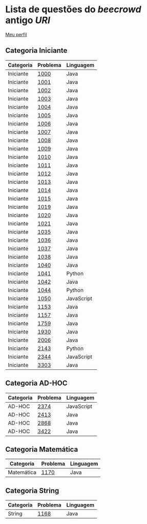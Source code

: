 # Lista de questões do *beecrowd* antigo *URI*

[Meu perfil](https://www.beecrowd.com.br/judge/pt/profile/746865)

## Categoria **Iniciante**

| Categoria | Problema | Linguagem |
|--- |--- |--- |
| Iniciante |[1000](https://github.com/eduardooarruda/Exercicios-beecrowd-URI/blob/main/Iniciante/Bee1000.java)| Java |
| Iniciante |[1001](https://github.com/eduardooarruda/Exercicios-beecrowd-URI/blob/main/Iniciante/Bee1001.java)| Java |
| Iniciante |[1002](https://github.com/eduardooarruda/Exercicios-beecrowd-URI/blob/main/Iniciante/Bee1002.java)| Java |
| Iniciante |[1003](https://github.com/eduardooarruda/Exercicios-beecrowd-URI/blob/main/Iniciante/Bee1003.java)| Java |
| Iniciante |[1004](https://github.com/eduardooarruda/Exercicios-beecrowd-URI/blob/main/Iniciante/Bee1004.java)| Java |
| Iniciante |[1005](https://github.com/eduardooarruda/Exercicios-beecrowd-URI/blob/main/Iniciante/Bee1005.java)| Java |
| Iniciante |[1006](https://github.com/eduardooarruda/Exercicios-beecrowd-URI/blob/main/Iniciante/Bee1006.java)| Java |
| Iniciante |[1007](https://github.com/eduardooarruda/Exercicios-beecrowd-URI/blob/main/Iniciante/Bee1007.java)| Java |
| Iniciante |[1008](https://github.com/eduardooarruda/Exercicios-beecrowd-URI/blob/main/Iniciante/Bee1008.java)| Java |
| Iniciante |[1009](https://github.com/eduardooarruda/Exercicios-beecrowd-URI/blob/main/Iniciante/Bee1009.java)| Java |
| Iniciante |[1010](https://github.com/eduardooarruda/Exercicios-beecrowd-URI/blob/main/Iniciante/Bee1010.java)| Java |
| Iniciante |[1011](https://github.com/eduardooarruda/Exercicios-beecrowd-URI/blob/main/Iniciante/Bee1011.java)| Java |
| Iniciante |[1012](https://github.com/eduardooarruda/Exercicios-beecrowd-URI/blob/main/Iniciante/Bee1012.java)| Java |
| Iniciante |[1013](https://github.com/eduardooarruda/Exercicios-beecrowd-URI/blob/main/Iniciante/Bee1013.java)| Java |
| Iniciante |[1014](https://github.com/eduardooarruda/Exercicios-beecrowd-URI/blob/main/Iniciante/Bee1014.java)| Java |
| Iniciante |[1015](https://github.com/eduardooarruda/Exercicios-beecrowd-URI/blob/main/Iniciante/Bee1015.java)| Java |
| Iniciante |[1019](https://github.com/eduardooarruda/Exercicios-beecrowd-URI/blob/main/Iniciante/Bee1017.java)| Java |
| Iniciante |[1020](https://github.com/eduardooarruda/Exercicios-beecrowd-URI/blob/main/Iniciante/Bee1020.java)| Java |
| Iniciante |[1021](https://github.com/eduardooarruda/Exercicios-beecrowd-URI/blob/main/Iniciante/Bee1021.java)| Java |
| Iniciante |[1035](https://github.com/eduardooarruda/Exercicios-beecrowd-URI/blob/main/Iniciante/Bee1035.java)| Java |
| Iniciante |[1036](https://github.com/eduardooarruda/Exercicios-beecrowd-URI/blob/main/Iniciante/Bee1036.java)| Java |
| Iniciante |[1037](https://github.com/eduardooarruda/Exercicios-beecrowd-URI/blob/main/Iniciante/Bee1037.java)| Java |
| Iniciante |[1038](https://github.com/eduardooarruda/Exercicios-beecrowd-URI/blob/main/Iniciante/Bee1038.java)| Java |
| Iniciante |[1040](https://github.com/eduardooarruda/Exercicios-beecrowd-URI/blob/main/Iniciante/Bee1040.java)| Java |
| Iniciante |[1041](https://github.com/eduardooarruda/Exercicios-beecrowd-URI/blob/main/Iniciante/Bee1041.py)| Python |
| Iniciante |[1042](https://github.com/eduardooarruda/Exercicios-beecrowd-URI/blob/main/Iniciante/Bee1042.java)| Java |
| Iniciante |[1044](https://github.com/eduardooarruda/Exercicios-beecrowd-URI/blob/main/Iniciante/Bee1044.py)| Python |
| Iniciante |[1050](https://github.com/eduardooarruda/Exercicios-beecrowd-URI/blob/main/Iniciante/Bee1153.js)| JavaScript |
| Iniciante |[1153](https://github.com/eduardooarruda/Exercicios-beecrowd-URI/blob/main/Iniciante/Bee1050.java)| Java |
| Iniciante |[1157](https://github.com/eduardooarruda/Exercicios-beecrowd-URI/blob/main/Iniciante/Bee1157.java)| Java |
| Iniciante |[1759](https://github.com/eduardooarruda/Exercicios-beecrowd-URI/blob/main/Iniciante/Bee1759.java)| Java |
| Iniciante |[1930](https://github.com/eduardooarruda/Exercicios-beecrowd-URI/blob/main/Iniciante/Bee1930.java)| Java |
| Iniciante |[2006](https://github.com/eduardooarruda/Exercicios-beecrowd-URI/blob/main/Iniciante/Bee2006.java)| Java |
| Iniciante |[2143](https://github.com/eduardooarruda/Exercicios-beecrowd-URI/blob/main/Iniciante/Bee2143.py)| Python |
| Iniciante |[2344](https://github.com/eduardooarruda/Exercicios-beecrowd-URI/blob/main/Iniciante/Bee2344.js)| JavaScript |
| Iniciante |[3303](https://github.com/eduardooarruda/Exercicios-beecrowd-URI/blob/main/Iniciante/Bee3303.java)| Java |

## Categoria **AD-HOC**

| Categoria | Problema | Linguagem |
|--- |--- |--- |
| AD-HOC |[2374](https://github.com/eduardooarruda/Exercicios-beecrowd-URI/blob/main/AD-HOC/Bee2374.js)| JavaScript |
| AD-HOC |[2413](https://github.com/eduardooarruda/Exercicios-beecrowd-URI/blob/main/AD-HOC/Bee2413.java)| Java |
| AD-HOC |[2868](https://github.com/eduardooarruda/Exercicios-beecrowd-URI/blob/main/AD-HOC/2868.java)| Java |
| AD-HOC |[3422](https://github.com/eduardooarruda/Exercicios-beecrowd-URI/blob/main/AD-HOC/Bee3422.java)| Java |

## Categoria **Matemática**

| Categoria | Problema | Linguagem |
|--- |--- |--- |
| Matemática |[1170](https://github.com/eduardooarruda/Exercicios-beecrowd-URI/blob/main/Matematica/Bee1170.java)| Java |

## Categoria **String**

| Categoria | Problema | Linguagem |
|--- |--- |--- |
| String |[1168](https://github.com/eduardooarruda/Exercicios-beecrowd-URI/blob/main/String/Bee1168.java)| Java |

